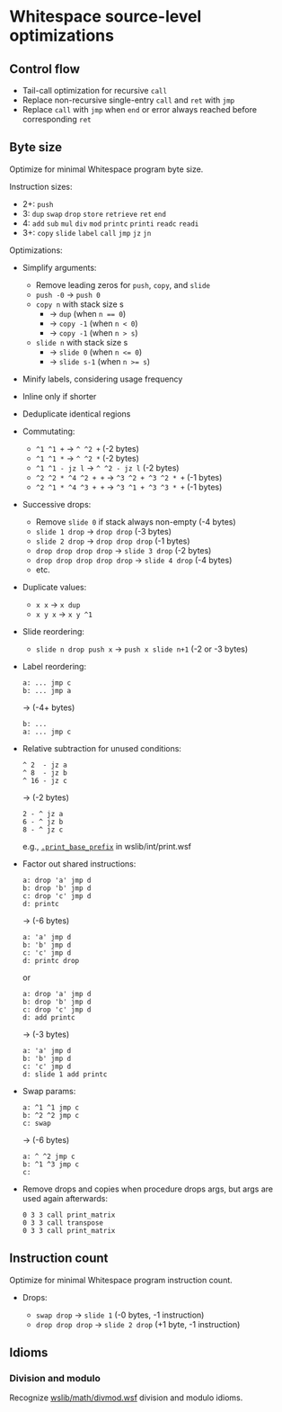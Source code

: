 # Whitespace source-level optimizations

## Control flow

- Tail-call optimization for recursive `call`
- Replace non-recursive single-entry `call` and `ret` with `jmp`
- Replace `call` with `jmp` when `end` or error always reached before
  corresponding `ret`

## Byte size

Optimize for minimal Whitespace program byte size.

Instruction sizes:

- 2+: `push`
- 3: `dup` `swap` `drop` `store` `retrieve` `ret` `end`
- 4: `add` `sub` `mul` `div` `mod` `printc` `printi` `readc` `readi`
- 3+: `copy` `slide` `label` `call` `jmp` `jz` `jn`

Optimizations:

- Simplify arguments:

  - Remove leading zeros for `push`, `copy`, and `slide`
  - `push -0` -> `push 0`
  - `copy n` with stack size s
    - -> `dup` (when `n == 0`)
    - -> `copy -1` (when `n < 0`)
    - -> `copy -1` (when `n > s`)
  - `slide n` with stack size s
    - -> `slide 0` (when `n <= 0`)
    - -> `slide s-1` (when `n >= s`)

- Minify labels, considering usage frequency

- Inline only if shorter

- Deduplicate identical regions

- Commutating:

  - `^1 ^1 +` -> `^ ^2 +` (-2 bytes)
  - `^1 ^1 *` -> `^ ^2 *` (-2 bytes)
  - `^1 ^1 - jz l` -> `^ ^2 - jz l` (-2 bytes)
  - `^2 ^2 * ^4 ^2 + +` -> `^3 ^2 + ^3 ^2 * +` (-1 bytes)
  - `^2 ^1 * ^4 ^3 + +` -> `^3 ^1 + ^3 ^3 * +` (-1 bytes)

- Successive drops:

  - Remove `slide 0` if stack always non-empty (-4 bytes)
  - `slide 1 drop` -> `drop drop` (-3 bytes)
  - `slide 2 drop` -> `drop drop drop` (-1 bytes)
  - `drop drop drop drop` -> `slide 3 drop` (-2 bytes)
  - `drop drop drop drop drop` -> `slide 4 drop` (-4 bytes)
  - etc.

- Duplicate values:

  - `x x` -> `x dup`
  - `x y x` -> `x y ^1`

- Slide reordering:

  - `slide n drop push x` -> `push x slide n+1` (-2 or -3 bytes)

- Label reordering:

  ```wsa
  a: ... jmp c
  b: ... jmp a
  ```

  -> (-4+ bytes)

  ```wsa
  b: ...
  a: ... jmp c
  ```

- Relative subtraction for unused conditions:

  ```wsa
  ^ 2  - jz a
  ^ 8  - jz b
  ^ 16 - jz c
  ```

  -> (-2 bytes)

  ```wsa
  2 - ^ jz a
  6 - ^ jz b
  8 - ^ jz c
  ```

  e.g., [`.print_base_prefix`](https://github.com/thaliaarchi/wslib/blob/main/int/print.wsf#L73-L89)
  in wslib/int/print.wsf

- Factor out shared instructions:

  ```wsa
  a: drop 'a' jmp d
  b: drop 'b' jmp d
  c: drop 'c' jmp d
  d: printc
  ```

  -> (-6 bytes)

  ```wsa
  a: 'a' jmp d
  b: 'b' jmp d
  c: 'c' jmp d
  d: printc drop
  ```

  or

  ```wsa
  a: drop 'a' jmp d
  b: drop 'b' jmp d
  c: drop 'c' jmp d
  d: add printc
  ```

  -> (-3 bytes)

  ```wsa
  a: 'a' jmp d
  b: 'b' jmp d
  c: 'c' jmp d
  d: slide 1 add printc
  ```

- Swap params:

  ```wsa
  a: ^1 ^1 jmp c
  b: ^2 ^2 jmp c
  c: swap
  ```

  -> (-6 bytes)

  ```wsa
  a: ^ ^2 jmp c
  b: ^1 ^3 jmp c
  c:
  ```

- Remove drops and copies when procedure drops args, but args are used again
  afterwards:

  ```wsa
  0 3 3 call print_matrix
  0 3 3 call transpose
  0 3 3 call print_matrix
  ```

## Instruction count

Optimize for minimal Whitespace program instruction count.

- Drops:

  - `swap drop` -> `slide 1` (-0 bytes, -1 instruction)
  - `drop drop drop` -> `slide 2 drop` (+1 byte, -1 instruction)

## Idioms

### Division and modulo

Recognize [wslib/math/divmod.wsf](https://github.com/thaliaarchi/wslib/blob/main/math/divmod.wsf)
division and modulo idioms.
